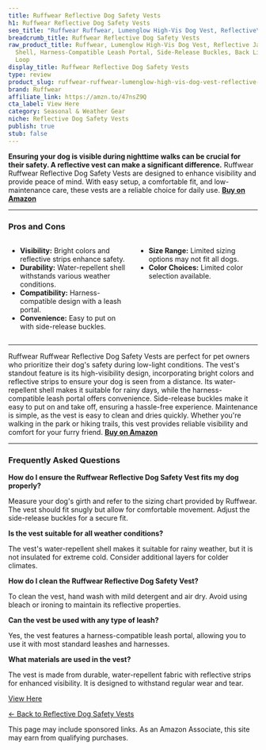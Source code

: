 ```yaml
---
title: Ruffwear Reflective Dog Safety Vests
h1: Ruffwear Reflective Dog Safety Vests
seo_title: "Ruffwear Ruffwear, Lumenglow High-Vis Dog Vest, Reflective\u2026"
breadcrumb_title: Ruffwear Reflective Dog Safety Vests
raw_product_title: Ruffwear, Lumenglow High-Vis Dog Vest, Reflective Jacket with Water-Repellent
  Shell, Harness-Compatible Leash Portal, Side-Release Buckles, Back Light Attachment
  Loop
display_title: Ruffwear Reflective Dog Safety Vests
type: review
product_slug: ruffwear-ruffwear-lumenglow-high-vis-dog-vest-reflective-jacket-with-wa-474ee91d
brand: Ruffwear
affiliate_link: https://amzn.to/47nsZ9Q
cta_label: View Here
category: Seasonal & Weather Gear
niche: Reflective Dog Safety Vests
publish: true
stub: false
---
```


<div id="intro" class="full-width">
  <p><strong>Ensuring your dog is visible during nighttime walks can be crucial for their safety. A reflective vest can make a significant difference.</strong> Ruffwear Ruffwear Reflective Dog Safety Vests are designed to enhance visibility and provide peace of mind. With easy setup, a comfortable fit, and low-maintenance care, these vests are a reliable choice for daily use. <a href="https://amzn.to/47nsZ9Q" rel="nofollow sponsored noopener" target="_blank"><strong>Buy on Amazon</strong></a></p>
</div>

<hr />
<h3 id="pros-cons">Pros and Cons</h3>
<div class="pc-grid" style="display:grid;grid-template-columns:1fr 1fr;gap:16px;">
  <ul>
    <li><strong>Visibility:</strong> Bright colors and reflective strips enhance safety.</li>
    <li><strong>Durability:</strong> Water-repellent shell withstands various weather conditions.</li>
    <li><strong>Compatibility:</strong> Harness-compatible design with a leash portal.</li>
    <li><strong>Convenience:</strong> Easy to put on with side-release buckles.</li>
  </ul>
  <ul>
    <li><strong>Size Range:</strong> Limited sizing options may not fit all dogs.</li>
    <li><strong>Color Choices:</strong> Limited color selection available.</li>
  </ul>
</div>
<hr />

<div class="full-width">
  <p>Ruffwear Ruffwear Reflective Dog Safety Vests are perfect for pet owners who prioritize their dog's safety during low-light conditions. The vest's standout feature is its high-visibility design, incorporating bright colors and reflective strips to ensure your dog is seen from a distance. Its water-repellent shell makes it suitable for rainy days, while the harness-compatible leash portal offers convenience. Side-release buckles make it easy to put on and take off, ensuring a hassle-free experience. Maintenance is simple, as the vest is easy to clean and dries quickly. Whether you're walking in the park or hiking trails, this vest provides reliable visibility and comfort for your furry friend. <a href="https://amzn.to/47nsZ9Q" rel="nofollow sponsored noopener" target="_blank"><strong>Buy on Amazon</strong></a></p>
</div>

<hr />
<h3 id="faqs">Frequently Asked Questions</h3>

<p><strong>How do I ensure the Ruffwear Reflective Dog Safety Vest fits my dog properly?</strong></p>
<p>Measure your dog's girth and refer to the sizing chart provided by Ruffwear. The vest should fit snugly but allow for comfortable movement. Adjust the side-release buckles for a secure fit.</p>

<p><strong>Is the vest suitable for all weather conditions?</strong></p>
<p>The vest's water-repellent shell makes it suitable for rainy weather, but it is not insulated for extreme cold. Consider additional layers for colder climates.</p>

<p><strong>How do I clean the Ruffwear Reflective Dog Safety Vest?</strong></p>
<p>To clean the vest, hand wash with mild detergent and air dry. Avoid using bleach or ironing to maintain its reflective properties.</p>

<p><strong>Can the vest be used with any type of leash?</strong></p>
<p>Yes, the vest features a harness-compatible leash portal, allowing you to use it with most standard leashes and harnesses.</p>

<p><strong>What materials are used in the vest?</strong></p>
<p>The vest is made from durable, water-repellent fabric with reflective strips for enhanced visibility. It is designed to withstand regular wear and tear.</p>
<p><a class="btn" href="https://amzn.to/47nsZ9Q" target="_blank" rel="nofollow sponsored noopener">View Here</a></p>
<p><a href="/roundups/seasonal-weather-gear/reflective-dog-safety-vests/">← Back to Reflective Dog Safety Vests</a></p>
<aside class="disclosure">This page may include sponsored links. As an Amazon Associate, this site may earn from qualifying purchases.</aside>
